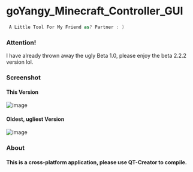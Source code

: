 # goYangy_Minecraft_Controller_GUI
```swift
 A Little Tool For My Friend as? Partner : )
```
### Attention!
I have already thrown away the ugly Beta 1.0, please enjoy the beta 2.2.2 version lol.
### Screenshot
#### This Version
![image](https://dl.dropboxusercontent.com/s/9fhb2sttr9dp4sr/%E3%82%B9%E3%82%AF%E3%83%AA%E3%83%BC%E3%83%B3%E3%82%B7%E3%83%A7%E3%83%83%E3%83%88%202020-02-26%2020.16.40.png?dl=0)
#### Oldest, ugliest Version
![image](https://dl.dropboxusercontent.com/s/h8541hx7me622ak/WechatIMG1405.png?dl=0)
### About
#### This is a cross-platform application, please use QT-Creator to compile.
